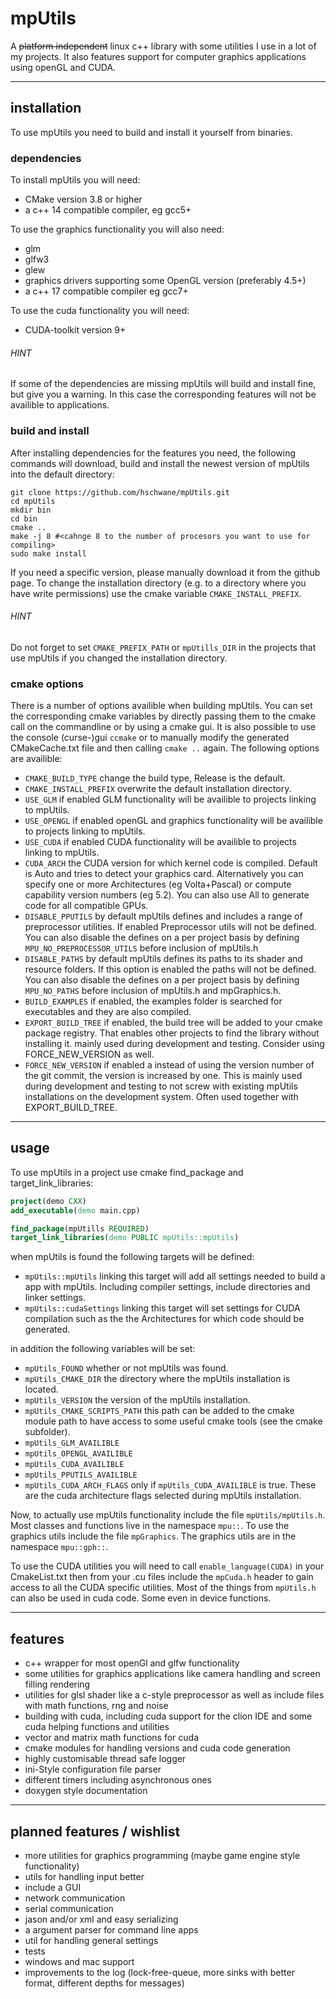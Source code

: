 # mpUtils
A ~~platform independent~~ linux c++ library with some utilities I use in a lot of my projects. It also features support 
for computer graphics applications using openGL and CUDA.  

-------------------------

## installation

To use mpUtils you need to build and install it yourself from binaries.

### dependencies

To install mpUtils you will need:
- CMake version 3.8 or higher
- a c++ 14 compatible compiler, eg gcc5+

To use the graphics functionality you will also need:
- glm
- glfw3
- glew
- graphics drivers supporting some OpenGL version (preferably 4.5+)
- a c++ 17 compatible compiler eg gcc7+

To use the cuda functionality you will need:
- CUDA-toolkit version 9+

###### HINT
If some of the dependencies are missing mpUtils will build and install fine, but give you a warning. 
In this case the corresponding features will not be availible to applications.

### build and install

After installing dependencies for the features you need, the following commands will download, build and install 
the newest version of mpUtils into the default directory:

```
git clone https://github.com/hschwane/mpUtils.git
cd mpUtils
mkdir bin
cd bin
cmake ..
make -j 8 #<cahnge 8 to the number of procesors you want to use for compiling>
sudo make install
```

If you need a specific version, please manually download it from the github page. 
To change the installation directory (e.g. to a directory where you have write permissions) 
use the cmake variable `CMAKE_INSTALL_PREFIX`. 

###### HINT
Do not forget to set `CMAKE_PREFIX_PATH` or `mpUtills_DIR` in the projects that use mpUtils if you changed the installation directory.

### cmake options

There is a number of options availible when building mpUtils. 
You can set the corresponding cmake variables by directly passing them to the cmake call on the commandline or by using a cmake gui.
It is also possible to use the console (curse-)gui `ccmake` or to manually modify the generated CMakeCache.txt file and then calling `cmake ..` again. 
The following options are availible:
- `CMAKE_BUILD_TYPE` change the build type, Release is the default.
- `CMAKE_INSTALL_PREFIX` overwrite the default installation directory.
- `USE_GLM` if enabled GLM functionality will be availible to projects linking to mpUtils.
- `USE_OPENGL` if enabled openGL and graphics functionality will be availible to projects linking to mpUtils. 
- `USE_CUDA` if enabled CUDA functionality will be availible to projects linking to mpUtils. 
- `CUDA_ARCH` the CUDA version for which kernel code is compiled. Default is Auto and tries to detect your graphics card.
                Alternatively you can specify one or more Architectures (eg Volta+Pascal) or compute capability version numbers (eg 5.2).
                You can also use All to generate code for all compatible GPUs.
- `DISABLE_PPUTILS` by default mpUtils defines and includes a range of preprocessor utilities. 
                        If enabled Preprocessor utils will not be defined. You can also disable the defines on a per project basis by
                        defining `MPU_NO_PREPROCESSOR_UTILS` before inclusion of mpUtils.h
- `DISABLE_PATHS` by default mpUtils defines its paths to its shader and resource folders. 
                       If this option is enabled the paths will not be defined. You can also disable the defines on a per project basis by
                       defining `MPU_NO_PATHS` before inclusion of mpUtils.h and mpGraphics.h.
- `BUILD_EXAMPLES` if enabled, the examples folder is searched for executables and they are also compiled.
- `EXPORT_BUILD_TREE` if enabled, the build tree will be added to your cmake package registry. That enables other projects to find the library without installing it. 
                        mainly used during development and testing. Consider using FORCE_NEW_VERSION as well.
- `FORCE_NEW_VERSION` if enabled a instead of using the version number of the git commit, the version is increased by one. 
                        This is mainly used during development and testing to not screw with existing mpUtils installations 
                        on the development system. Often used together with EXPORT_BUILD_TREE.

--------------------------
## usage

To use mpUtils in a project use cmake find_package and target_link_libraries:
``` cmake
project(demo CXX)
add_executable(demo main.cpp)

find_package(mpUtills REQUIRED)
target_link_libraries(demo PUBLIC mpUtils::mpUtils)
```

when mpUtils is found the following targets will be defined:
- `mpUtils::mpUtils` linking this target will add all settings needed to build a app with mpUtils. 
                        Including compiler settings, include directories and linker settings.
- `mpUtils::cudaSettings` linking this target will set settings for CUDA compilation such as the the Architectures for which code
                            should be generated.
                            
in addition the following variables will be set:
- `mpUtils_FOUND` whether or not mpUtils was found.
- `mpUtils_CMAKE_DIR` the directory where the mpUtils installation is located.
- `mpUtils_VERSION` the version of the mpUtils installation.
- `mpUtils_CMAKE_SCRIPTS_PATH` this path can be added to the cmake module path to have access to some useful cmake tools (see the cmake subfolder).
- `mpUtils_GLM_AVAILIBLE` 
- `mpUtils_OPENGL_AVAILIBLE` 
- `mpUtils_CUDA_AVAILIBLE` 
- `mpUtils_PPUTILS_AVAILIBLE`
- `mpUtils_CUDA_ARCH_FLAGS` only if `mpUtils_CUDA_AVAILIBLE` is true. These are the cuda architecture flags selected during mpUtils installation.

Now, to actually use mpUtils functionality include the file `mpUtils/mpUtils.h`. 
Most classes and functions live in the namespace `mpu::`. To use the graphics utils include the file `mpGraphics`. 
The graphics utils are in the namespace `mpu::gph::`.

To use the CUDA utilities you will need to call `enable_language(CUDA)` in your CmakeList.txt then from your .cu files 
include the `mpCuda.h` header to gain access to all the CUDA specific utilities. Most of the things from `mpUtils.h` can 
also be used in cuda code. Some even in device functions.

--------------------------
## features

- c++ wrapper for most openGl and glfw functionality
- some utilities for graphics applications like camera handling and screen filling rendering
- utilities for glsl shader like a c-style preprocessor as well as include files with math functions, rng and noise  
- building with cuda, including cuda support for the clion IDE and some cuda helping functions and utilities
- vector and matrix math functions for cuda
- cmake modules for handling versions and cuda code generation
- highly customisable thread safe logger
- ini-Style configuration file parser
- different timers including asynchronous ones
- doxygen style documentation

------------------------
## planned features / wishlist

- more utilities for graphics programming (maybe game engine style functionality)
- utils for handling input better
- include a GUI
- network communication
- serial communication
- jason and/or xml and easy serializing
- a argument parser for command line apps
- util for handling general settings
- tests
- windows and mac support
- improvements to the log (lock-free-queue, more sinks with better format, different depths for messages)
